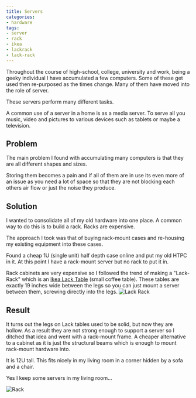 ```yaml
---
title: Servers
categories:
- hardware
tags:
- server
- rack
- ikea
- lackrack
- lack-rack
---
```


Throughout the course of high-school, college, university and work, being a geeky individual I have accumulated a few computers.  Some of these get used then re-purposed as the times change.
Many of them have moved into the role of server.

These servers perform many different tasks.

A common use of a server in a home is as a media server.  To serve all you music, video and pictures to various devices such as tablets or maybe a television.

## Problem

The main problem I found with accumulating many computers is that they are all different shapes and sizes.

Storing them becomes a pain and if all of them are in use its even more of an issue as you need a lot of space so that they are not blocking each others air flow or just the noise they produce.

## Solution

I wanted to consolidate all of my old hardware into one place.  A common way to do this is to build a rack.  Racks are expensive.

The approach I took was that of buying rack-mount cases and re-housing my existing equipment into these cases.

Found a cheap 1U (single unit) half depth case online and put my old HTPC in it.  At this point I have a rack-mount server but no rack to put it in.

Rack cabinets are very expensive so I followed the trend of making a "Lack-Rack" which is an [Ikea Lack Table](http://www.ikea.com/gb/en/catalog/products/80193735) (small coffee table).  These tables are exactly 19 inches wide between the legs so you can just mount a server between them, screwing directly into the legs.
![Lack Rack](/images/servers/lack-rack.jpg "Lack Rack")

## Result

It turns out the legs on Lack tables used to be solid, but now they are hollow.  As a result they are not strong enough to support a server so I ditched that idea and went with a rack-mount frame.  A cheaper alternative to a cabinet as it is just the structural beams which is enough to mount rack-mount hardware into.

It is 12U tall.  This fits nicely in my living room in a corner hidden by a sofa and a chair.

Yes I keep some servers in my living room...


![Rack](/images/servers/rack.jpg "Rack")
